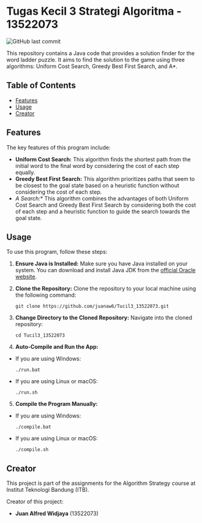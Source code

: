 # Tugas Kecil 3 Strategi Algoritma - 13522073

![GitHub last commit](https://img.shields.io/github/last-commit/juanaw6/Tucil3_13522073)

This repository contains a Java code that provides a solution finder for the word ladder puzzle. It aims to find the solution to the game using three algorithms: Uniform Cost Search, Greedy Best First Search, and A*.

## Table of Contents

- [Features](#features)
- [Usage](#usage)
- [Creator](#creator)

## Features

The key features of this program include:

- **Uniform Cost Search:** This algorithm finds the shortest path from the initial word to the final word by considering the cost of each step equally.
- **Greedy Best First Search:** This algorithm prioritizes paths that seem to be closest to the goal state based on a heuristic function without considering the cost of each step.
- **A* Search:** This algorithm combines the advantages of both Uniform Cost Search and Greedy Best First Search by considering both the cost of each step and a heuristic function to guide the search towards the goal state.

## Usage

To use this program, follow these steps:

1. **Ensure Java is Installed:** Make sure you have Java installed on your system. You can download and install Java JDK from the [official Oracle website](https://www.oracle.com/id/java/technologies/downloads/).

2. **Clone the Repository:** Clone the repository to your local machine using the following command:

   ```
   git clone https://github.com/juanaw6/Tucil3_13522073.git
   ```

3. **Change Directory to the Cloned Repository:** Navigate into the cloned repository:
   
   ```
   cd Tucil3_13522073
   ```

4. **Auto-Compile and Run the App:**

- If you are using Windows:

  ```
  ./run.bat
  ```

- If you are using Linux or macOS:

  ```
  ./run.sh
  ```

5. **Compile the Program Manually:**

- If you are using Windows:

  ```
  ./compile.bat
  ```

- If you are using Linux or macOS:

  ```
  ./compile.sh
  ```

## Creator

This project is part of the assignments for the Algorithm Strategy course at Institut Teknologi Bandung (ITB).

Creator of this project:
- **Juan Alfred Widjaya** (13522073)  